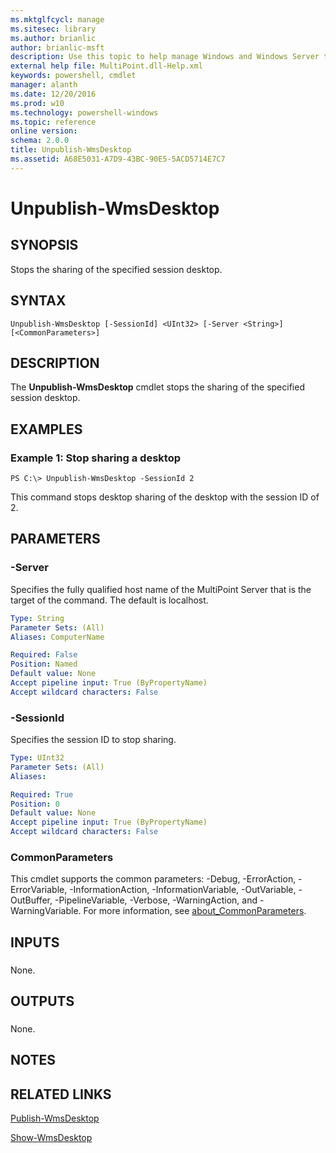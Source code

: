 ```yaml
---
ms.mktglfcycl: manage
ms.sitesec: library
ms.author: brianlic
author: brianlic-msft
description: Use this topic to help manage Windows and Windows Server technologies with Windows PowerShell.
external help file: MultiPoint.dll-Help.xml
keywords: powershell, cmdlet
manager: alanth
ms.date: 12/20/2016
ms.prod: w10
ms.technology: powershell-windows
ms.topic: reference
online version: 
schema: 2.0.0
title: Unpublish-WmsDesktop
ms.assetid: A68E5031-A7D9-43BC-90E5-5ACD5714E7C7
---
```


# Unpublish-WmsDesktop

## SYNOPSIS
Stops the sharing of the specified session desktop.

## SYNTAX

```
Unpublish-WmsDesktop [-SessionId] <UInt32> [-Server <String>] [<CommonParameters>]
```

## DESCRIPTION
The **Unpublish-WmsDesktop** cmdlet stops the sharing of the specified session desktop.

## EXAMPLES

### Example 1: Stop sharing a desktop
```
PS C:\> Unpublish-WmsDesktop -SessionId 2
```

This command stops desktop sharing of the desktop with the session ID of 2.

## PARAMETERS

### -Server
Specifies the fully qualified host name of the MultiPoint Server that is the target of the command.
The default is localhost.

```yaml
Type: String
Parameter Sets: (All)
Aliases: ComputerName

Required: False
Position: Named
Default value: None
Accept pipeline input: True (ByPropertyName)
Accept wildcard characters: False
```

### -SessionId
Specifies the session ID to stop sharing.

```yaml
Type: UInt32
Parameter Sets: (All)
Aliases: 

Required: True
Position: 0
Default value: None
Accept pipeline input: True (ByPropertyName)
Accept wildcard characters: False
```

### CommonParameters
This cmdlet supports the common parameters: -Debug, -ErrorAction, -ErrorVariable, -InformationAction, -InformationVariable, -OutVariable, -OutBuffer, -PipelineVariable, -Verbose, -WarningAction, and -WarningVariable. For more information, see [about_CommonParameters](http://go.microsoft.com/fwlink/?LinkID=113216).

## INPUTS

###  
None.

## OUTPUTS

###  
None.

## NOTES

## RELATED LINKS

[Publish-WmsDesktop](./Publish-WmsDesktop.md)

[Show-WmsDesktop](./Show-WmsDesktop.md)

